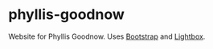 # phyllis-goodnow
Website for Phyllis Goodnow.
Uses [Bootstrap](https://getbootstrap.com) and [Lightbox](https://lokeshdhakar.com/projects/lightbox2/).
